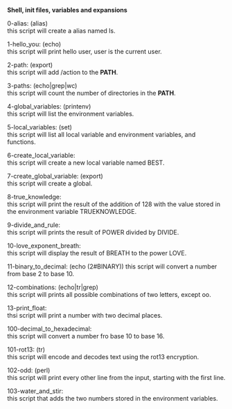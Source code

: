 **Shell, init files, variables and expansions**  

0-alias:  (alias)  
this script will create a alias named ls.

1-hello_you: (echo)  
this script will print hello user, user is the current user.

2-path: (export)  
this script will add /action to the **PATH**.

3-paths: (echo|grep|wc)  
this script will count the number of directories in the **PATH**.

4-global_variables: (printenv)  
this script will list the environment variables.

5-local_variables: (set)  
this script will list all local variable and environment variables, and functions.

6-create_local_variable:  
this script will create a new local variable named BEST.

7-create_global_variable: (export)  
this script will create a global.

8-true_knowledge:   
this script will print the result of the addition of 128 with the value stored in the environment variable TRUEKNOWLEDGE.

9-divide_and_rule:  
this script will prints the result of POWER divided by DIVIDE.

10-love_exponent_breath:  
this script will display the result of BREATH to the power LOVE.

11-binary_to_decimal: (echo (2#BINARY)) 
this script will convert a number from base 2 to base 10.

12-combinations: (echo|tr|grep)  
this script will prints all possible combinations of two letters, except oo.

13-print_float:  
thsi script will print a number with two decimal places.

100-decimal_to_hexadecimal:  
this script will convert a number fro base 10 to base 16.

101-rot13: (tr)  
this script will encode and decodes text using the rot13 encryption.

102-odd: (perl)  
this script will print every other line from the input, starting with the first line.

103-water_and_stir:  
this script that adds the two numbers stored in the environment variables.

